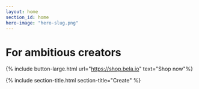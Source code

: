 ```yaml
---
layout: home
section_id: home
hero-image: "hero-slug.png"
---
```




<h1 class="intro-title">For ambitious creators</h1>

{% include button-large.html url="https://shop.bela.io" text="Shop now"%}

{% include section-title.html section-title="Create" %}

<div class="spacing four"></div>
